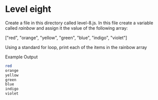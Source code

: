 # Level eight

Create a file in this directory called level-8.js. In this file create a variable called *rainbow* and assign it the value of the following array:

["red", "orange", "yellow", "green", "blue", "indigo", "violet"] 

Using a standard for loop, print each of the items in the rainbow array 
<br>

Example Output

```bash
red
orange
yellow
green
blue
indigo
violet 
```
